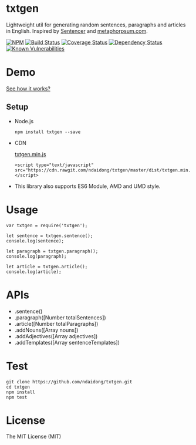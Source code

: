# txtgen
Lightweight util for generating random sentences, paragraphs and articles in English. Inspired by [Sentencer](https://github.com/kylestetz/Sentencer) and [metaphorpsum.com](http://metaphorpsum.com/).

[![NPM](https://badge.fury.io/js/txtgen.svg)](https://badge.fury.io/js/txtgen)
[![Build Status](https://travis-ci.org/ndaidong/txtgen.svg?branch=master)](https://travis-ci.org/ndaidong/txtgen)
[![Coverage Status](https://coveralls.io/repos/github/ndaidong/txtgen/badge.svg?branch=master&noop)](https://coveralls.io/github/ndaidong/txtgen?branch=master)
[![Dependency Status](https://gemnasium.com/badges/github.com/ndaidong/txtgen.svg)](https://gemnasium.com/github.com/ndaidong/txtgen)
[![Known Vulnerabilities](https://snyk.io/test/npm/txtgen/badge.svg)](https://snyk.io/test/npm/txtgen)


# Demo

[See how it works?](http://ndaidong.github.io/txtgen/)


## Setup

- Node.js

  ```
  npm install txtgen --save
  ```

- CDN

  [txtgen.min.js](https://cdn.rawgit.com/ndaidong/txtgen/master/dist/txtgen.min.js)

  ```
  <script type="text/javascript" src="https://cdn.rawgit.com/ndaidong/txtgen/master/dist/txtgen.min.js"></script>
  ```

- This library also supports ES6 Module, AMD and UMD style.


# Usage

```
var txtgen = require('txtgen');

let sentence = txtgen.sentence();
console.log(sentence);

let paragraph = txtgen.paragraph();
console.log(paragraph);

let article = txtgen.article();
console.log(article);
```

# APIs

 - .sentence()
 - .paragraph([Number totalSentences])
 - .article([Number totalParagraphs])
 - .addNouns([Array nouns])
 - .addAdjectives([Array adjectives])
 - .addTemplates([Array sentenceTemplates])

# Test

```
git clone https://github.com/ndaidong/txtgen.git
cd txtgen
npm install
npm test
```

# License

The MIT License (MIT)
